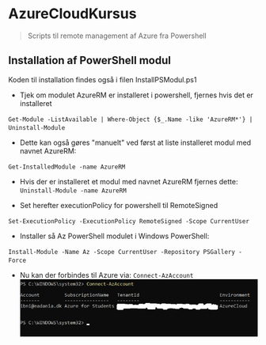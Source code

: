# AzureCloudKursus
>Scripts til remote management af Azure fra Powershell
## Installation af PowerShell modul
Koden til installation findes også i filen InstallPSModul.ps1

* Tjek om modulet AzureRM er installeret i powershell, fjernes hvis det er installeret

`Get-Module -ListAvailable | Where-Object {$_.Name -like 'AzureRM*'} | Uninstall-Module`

* Dette kan også gøres "manuelt" ved først at liste installeret modul med navnet AzureRM:

`Get-InstalledModule -name AzureRM`

* Hvis der er installeret et modul med navnet AzureRM fjernes dette:
`Uninstall-Module -name AzureRM`

* Set herefter executionPolicy for powershell til RemoteSigned 

`Set-ExecutionPolicy -ExecutionPolicy RemoteSigned -Scope CurrentUser`

* Installer så Az PowerShell modulet i Windows PowerShell:

`Install-Module -Name Az -Scope CurrentUser -Repository PSGallery -Force`

* Nu kan der forbindes til Azure via:
`Connect-AzAccount`
![Screenshot af oprette forbindelse](https://github.com/ibhelmer/AzureCloudKursus/blob/main/images/ConnectAZ.png)
